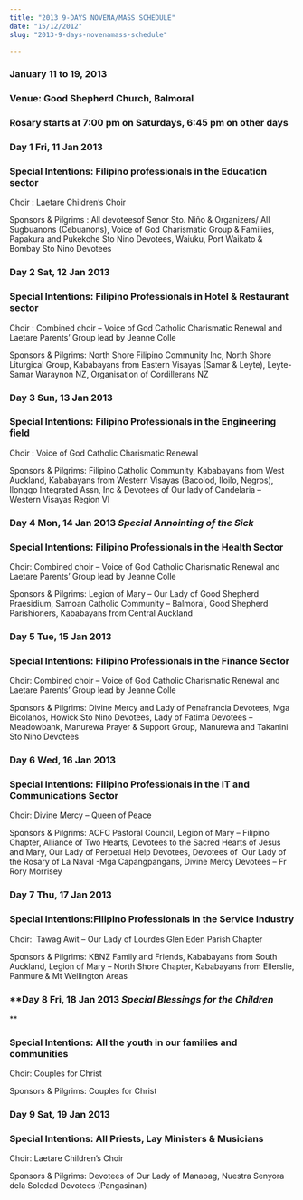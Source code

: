 ```yaml
---
title: "2013 9-DAYS NOVENA/MASS SCHEDULE"
date: "15/12/2012"
slug: "2013-9-days-novenamass-schedule"

---
```


### **January 11 to 19, 2013**

### **Venue: Good Shepherd Church, Balmoral**

### **Rosary starts at 7:00 pm on Saturdays, 6:45 pm on other days**

### **Day 1** **Fri, 11 Jan 2013**

### **Special Intentions: Filipino professionals in the Education sector**

Choir : Laetare Children’s Choir

Sponsors & Pilgrims : All devoteesof Senor Sto. Niño & Organizers/ All Sugbuanons (Cebuanons), Voice of God Charismatic Group & Families, Papakura and Pukekohe Sto Nino Devotees, Waiuku, Port Waikato & Bombay Sto Nino Devotees

### **Day 2** **Sat, 12 Jan 2013**

### **Special Intentions: Filipino Professionals in Hotel & Restaurant sector**

Choir : Combined choir – Voice of God Catholic Charismatic Renewal and Laetare Parents’ Group lead by Jeanne Colle

Sponsors & Pilgrims: North Shore Filipino Community Inc, North Shore Liturgical Group, Kababayans from Eastern Visayas (Samar & Leyte), Leyte-Samar Waraynon NZ, Organisation of Cordillerans NZ

### **Day 3** **Sun, 13 Jan 2013**

### **Special Intentions: Filipino Professionals in the Engineering field**

Choir : Voice of God Catholic Charismatic Renewal

Sponsors & Pilgrims: Filipino Catholic Community, Kababayans from West Auckland, Kababayans from Western Visayas (Bacolod, Iloilo, Negros), Ilonggo Integrated Assn, Inc & Devotees of Our lady of Candelaria – Western Visayas Region VI

### **Day 4** **Mon, 14 Jan 2013 _**Special Annointing of the Sick**_**

### **Special Intentions: Filipino Professionals in the Health Sector**

Choir: Combined choir – Voice of God Catholic Charismatic Renewal and Laetare Parents’ Group lead by Jeanne Colle

Sponsors & Pilgrims: Legion of Mary – Our Lady of Good Shepherd Praesidium, Samoan Catholic Community – Balmoral, Good Shepherd Parishioners, Kababayans from Central Auckland

### **Day 5 Tue, 15 Jan 2013**

### **Special Intentions: Filipino Professionals in the Finance Sector**

Choir: Combined choir – Voice of God Catholic Charismatic Renewal and Laetare Parents’ Group lead by Jeanne Colle

Sponsors & Pilgrims: Divine Mercy and Lady of Penafrancia Devotees, Mga Bicolanos, Howick Sto Nino Devotees, Lady of Fatima Devotees – Meadowbank, Manurewa Prayer & Support Group, Manurewa and Takanini Sto Nino Devotees

### **Day 6 Wed, 16 Jan 2013**

### **Special Intentions: Filipino Professionals in the IT and Communications Sector**

Choir: Divine Mercy – Queen of Peace

Sponsors & Pilgrims: ACFC Pastoral Council, Legion of Mary – Filipino Chapter, Alliance of Two Hearts, Devotees to the Sacred Hearts of Jesus and Mary, Our Lady of Perpetual Help Devotees, Devotees of  Our Lady of the Rosary of La Naval -Mga Capangpangans, Divine Mercy Devotees – Fr Rory Morrisey

### **Day 7 Thu, 17 Jan 2013**

### **Special Intentions:Filipino Professionals in the Service Industry**

Choir:  Tawag Awit – Our Lady of Lourdes Glen Eden Parish Chapter

Sponsors & Pilgrims: KBNZ Family and Friends, Kababayans from South Auckland, Legion of Mary – North Shore Chapter, Kababayans from Ellerslie, Panmure & Mt Wellington Areas

### **Day 8 Fri, 18 Jan 2013 _**Special Blessings for the Children**_  
**

### **Special Intentions: All the youth in our families and communities**

Choir: Couples for Christ

Sponsors & Pilgrims: Couples for Christ

### **Day 9 Sat, 19 Jan 2013**

### **Special Intentions: All Priests, Lay Ministers & Musicians**

Choir: Laetare Children’s Choir

Sponsors & Pilgrims: Devotees of Our Lady of Manaoag, Nuestra Senyora dela Soledad Devotees (Pangasinan)